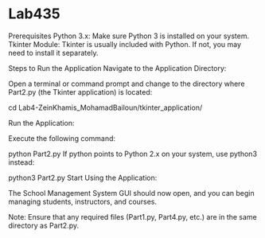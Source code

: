 # Lab435

Prerequisites
Python 3.x: Make sure Python 3 is installed on your system.
Tkinter Module: Tkinter is usually included with Python. If not, you may need to install it separately.

Steps to Run the Application
Navigate to the Application Directory:

Open a terminal or command prompt and change to the directory where Part2.py (the Tkinter application) is located:

cd Lab4-ZeinKhamis_MohamadBailoun/tkinter_application/

Run the Application:

Execute the following command:

python Part2.py
If python points to Python 2.x on your system, use python3 instead:

python3 Part2.py
Start Using the Application:

The School Management System GUI should now open, and you can begin managing students, instructors, and courses.

Note: Ensure that any required files (Part1.py, Part4.py, etc.) are in the same directory as Part2.py.
